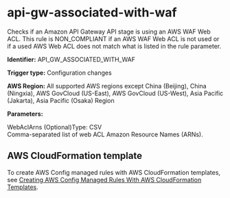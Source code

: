 # api\-gw\-associated\-with\-waf<a name="api-gw-associated-with-waf"></a>

Checks if an Amazon API Gateway API stage is using an AWS WAF Web ACL\. This rule is NON\_COMPLIANT if an AWS WAF Web ACL is not used or if a used AWS Web ACL does not match what is listed in the rule parameter\. 

**Identifier:** API\_GW\_ASSOCIATED\_WITH\_WAF

**Trigger type:** Configuration changes

**AWS Region:** All supported AWS regions except China \(Beijing\), China \(Ningxia\), AWS GovCloud \(US\-East\), AWS GovCloud \(US\-West\), Asia Pacific \(Jakarta\), Asia Pacific \(Osaka\) Region

**Parameters:**

WebAclArns \(Optional\)Type: CSV  
Comma\-separated list of web ACL Amazon Resource Names \(ARNs\)\.

## AWS CloudFormation template<a name="w79aac11c32c17b9c15c15"></a>

To create AWS Config managed rules with AWS CloudFormation templates, see [Creating AWS Config Managed Rules With AWS CloudFormation Templates](aws-config-managed-rules-cloudformation-templates.md)\.